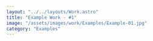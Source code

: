 ```yaml
---
layout: "../../layouts/Work.astro"
title: "Example Work - #1"
image: "/assets/images/work/Examples/Example-01.jpg"
category: "Examples"
---
```

